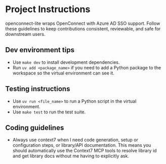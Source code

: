 # Project Instructions

openconnect-lite wraps OpenConnect with Azure AD SSO support. Follow these guidelines to keep contributions consistent, reviewable, and safe for downstream users.

## Dev environment tips

- Use `make dev` to install development dependencies.
- Run `uv add <package_name>` if you need to add a Python package to the workspace so the virtual environment can see it.

## Testing instructions

- Use `uv run <file_name>` to run a Python script in the virtual environment.
- Use `make test` to run the test suite.

## Coding guidelines

- Always use context7 when I need code generation, setup or configuration steps, or library/API documentation. This means you should automatically use the Context7 MCP tools to resolve library id and get library docs without me having to explicitly ask.

